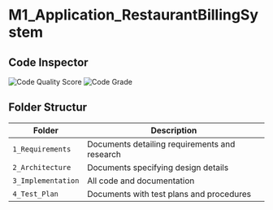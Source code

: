
# M1_Application_RestaurantBillingSystem
## Code Inspector
![Code Quality Score](https://api.codiga.io/project/29905/score/svg)
![Code Grade](https://api.codiga.io/project/29905/status/svg)

## Folder Structur
|Folder|Description|
|---|---|
|`1_Requirements`|Documents detailing requirements and research|
|`2_Architecture`|Documents specifying design details|
|`3_Implementation`|All code and documentation    |
|`4_Test_Plan`|Documents with test plans and procedures|


